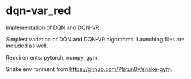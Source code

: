 # dqn-var_red
Implementation of DQN and DQN-VR

Simplest variation of DQN and DQN-VR algorithms.
Launching files are included as well.

Requirements: 
pytorch, numpy, gym.

Snake environment from https://github.com/Platun0v/snake-gym.
